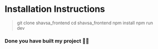 # Installation Instructions

> git clone shavsa_frontend
> cd shavsa_frontend
> npm install
> npm run dev


### Done you have built my project 🎉🎉


 
 
